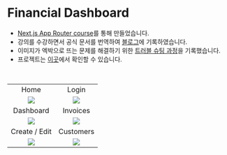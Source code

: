 # Financial Dashboard
- [Next.js App Router course](https://nextjs.org/learn)를 통해 만들었습니다.
- 강의를 수강하면서 공식 문서를 번역하여 [블로그](https://velog.io/@heer/series/Next.js-App-Router-Free-Course)에 기록하였습니다.
- 이미지가 엑박으로 뜨는 문제를 해결하기 위한 [트러블 슈팅 과정](https://velog.io/@heer/Next.js-Middleware-matcher)을 기록했습니다.
- 프로젝트는 [이곳](https://next-financial-dashboard.vercel.app/)에서 확인할 수 있습니다. 

<br/>

<table>
    <tr>
      <td align="center">Home</td>
      <td align="center">Login</td>
    </tr>
    <tr>
      <td align="center"><img src="https://github.com/heereal/Financial_Dashboard/assets/117061017/1f410196-20a5-477d-ada4-273b7656b9df" /></td>
      <td align="center"><img src="https://github.com/heereal/Financial_Dashboard/assets/117061017/d9890968-6d37-4541-b3c4-fe2a77ebf97a" /></td>
    </tr>
    <tr>
      <td align="center">Dashboard</td>
      <td align="center">Invoices</td>
    </tr>
    <tr>
      <td align="center"><img src="https://github.com/heereal/Financial_Dashboard/assets/117061017/cd741016-ab5e-48e4-bc71-8f9b9facdce0" /></td>
      <td align="center"><img src="https://github.com/heereal/Financial_Dashboard/assets/117061017/f4201f3d-d681-496f-87d1-52f6da5008dd" /></td>
    </tr>
    <tr>
      <td align="center">Create / Edit</td>
      <td align="center">Customers</td>
    </tr>
    <tr>
      <td align="center"><img src="https://github.com/heereal/Financial_Dashboard/assets/117061017/30af09fb-5c9a-4fa0-a73d-53dd5bafcfb5" /></td>
      <td align="center"><img src="https://github.com/heereal/Financial_Dashboard/assets/117061017/1cf6488c-e0fd-4951-ad8c-e946400ca638" /></td>
    </tr>
 </table>
